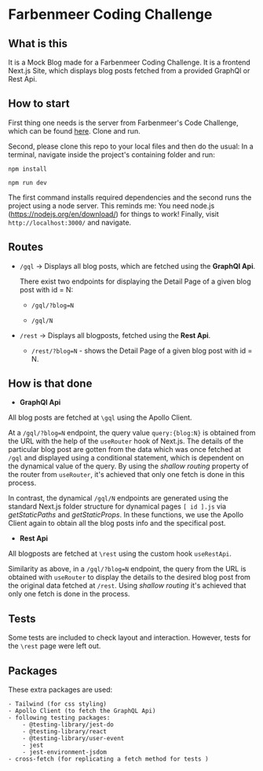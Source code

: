 # Farbenmeer Coding Challenge 

## What is this

It is a Mock Blog made for a Farbenmeer Coding Challenge.
It is a frontend Next.js Site, which displays blog posts fetched from a provided GraphQl or Rest Api. 

## How to start

First thing one needs is the server from Farbenmeer's Code Challenge, which can be found [here](https://github.com/farbenmeer/code-challenge). Clone and run.

Second, please clone this repo to your local files and then do the usual: In a terminal, navigate inside the project's containing folder and run:

`npm install`   

`npm run dev` 

The first command installs required dependencies and the second runs the project using a node server. This reminds me: You need node.js (https://nodejs.org/en/download/) for things to work! Finally, visit `http://localhost:3000/` and navigate.

## Routes

- `/gql` -> Displays all blog posts, which are fetched using the **GraphQl Api**. 

    There exist two endpoints for displaying the Detail Page of a given blog post with id = N:

    - `/gql/?blog=N`

    - `/gql/N` 
    
- `/rest` ->  Displays all blogposts, fetched using the **Rest Api**. 

    - `/rest/?blog=N` - shows the Detail Page of a given blog post with id = N.

## How is that done

- **GraphQl Api** 
 
 All blog posts are fetched at `\gql` using the Apollo Client.  

 At a `/gql/?blog=N` endpoint, the query value `query:{blog:N}` is obtained from the URL with the help of the `useRouter` hook of  Next.js. The details of the particular blog post are gotten from the data which was once fetched at `/gql` and displayed using a conditional statement, which is dependent on the dynamical value of the query. By using the *shallow routing* property of the router from `useRouter`, it's achieved that only one fetch is done in this process.
 
 In contrast, the dynamical `/gql/N` endpoints are generated using the standard Next.js folder structure for  dynamical pages `[ id ].js` via _getStaticPaths_ and _getStaticProps_. In these functions, we use the Apollo Client again to obtain all the blog posts info and the specifical post.
 
- **Rest Api** 
 
 All blogposts are fetched at `\rest` using the custom hook `useRestApi`. 

 Similarity as above, in a `/gql/?blog=N` endpoint, the query from the URL is obtained with `useRouter` to display the details to the desired blog post from the original data fetched at `/rest`. Using *shallow routing* it's achieved that only one fetch is done in the process. 

## Tests

Some tests are included to check layout and interaction. However, tests for the `\rest` page were left out. 

## Packages

These extra packages are used:

    - Tailwind (for css styling)
	- Apollo Client (to fetch the GraphQL Api)
    - following testing packages: 
        - @testing-library/jest-do  
        - @testing-library/react
        - @testing-library/user-event
        - jest
        - jest-environment-jsdom
	- cross-fetch (for replicating a fetch method for tests )